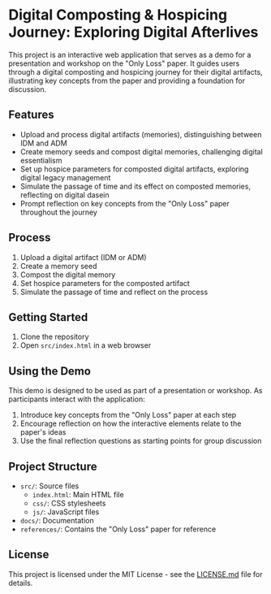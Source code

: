 # Digital Composting & Hospicing Journey: Exploring Digital Afterlives

This project is an interactive web application that serves as a demo for a presentation and workshop on the "Only Loss" paper. It guides users through a digital composting and hospicing journey for their digital artifacts, illustrating key concepts from the paper and providing a foundation for discussion.

## Features

- Upload and process digital artifacts (memories), distinguishing between IDM and ADM
- Create memory seeds and compost digital memories, challenging digital essentialism
- Set up hospice parameters for composted digital artifacts, exploring digital legacy management
- Simulate the passage of time and its effect on composted memories, reflecting on digital dasein
- Prompt reflection on key concepts from the "Only Loss" paper throughout the journey

## Process

1. Upload a digital artifact (IDM or ADM)
2. Create a memory seed
3. Compost the digital memory
4. Set hospice parameters for the composted artifact
5. Simulate the passage of time and reflect on the process

## Getting Started

1. Clone the repository
2. Open `src/index.html` in a web browser

## Using the Demo

This demo is designed to be used as part of a presentation or workshop. As participants interact with the application:

1. Introduce key concepts from the "Only Loss" paper at each step
2. Encourage reflection on how the interactive elements relate to the paper's ideas
3. Use the final reflection questions as starting points for group discussion

## Project Structure

- `src/`: Source files
  - `index.html`: Main HTML file
  - `css/`: CSS stylesheets
  - `js/`: JavaScript files
- `docs/`: Documentation
- `references/`: Contains the "Only Loss" paper for reference

## License

This project is licensed under the MIT License - see the [LICENSE.md](LICENSE.md) file for details.